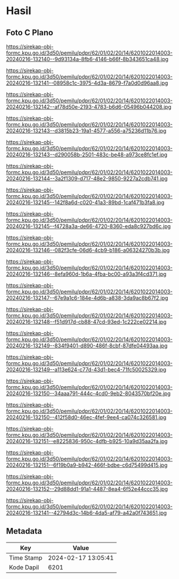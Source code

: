 # Hasil

## Foto C Plano

https://sirekap-obj-formc.kpu.go.id/3d50/pemilu/pdpr/62/01/02/20/14/6201022014003-20240216-132140--9d93134a-8fb6-4146-b66f-8b343651ca48.jpg

https://sirekap-obj-formc.kpu.go.id/3d50/pemilu/pdpr/62/01/02/20/14/6201022014003-20240216-132141--08958c1c-3975-4d3a-8679-f7a0d0d96aa8.jpg

https://sirekap-obj-formc.kpu.go.id/3d50/pemilu/pdpr/62/01/02/20/14/6201022014003-20240216-132142--af78d50e-2193-4783-b6d6-05496b044208.jpg

https://sirekap-obj-formc.kpu.go.id/3d50/pemilu/pdpr/62/01/02/20/14/6201022014003-20240216-132143--d3815b23-19a1-4577-a556-a75236d11b76.jpg

https://sirekap-obj-formc.kpu.go.id/3d50/pemilu/pdpr/62/01/02/20/14/6201022014003-20240216-132143--d290058b-2501-483c-be48-a973ce8fc1ef.jpg

https://sirekap-obj-formc.kpu.go.id/3d50/pemilu/pdpr/62/01/02/20/14/6201022014003-20240216-132144--3a2f1309-d717-48e2-9850-9227a2cdb741.jpg

https://sirekap-obj-formc.kpu.go.id/3d50/pemilu/pdpr/62/01/02/20/14/6201022014003-20240216-132145--142f8a6d-c020-41a3-89bd-1caf471b3fa8.jpg

https://sirekap-obj-formc.kpu.go.id/3d50/pemilu/pdpr/62/01/02/20/14/6201022014003-20240216-132145--f4728a3a-de66-4720-8360-eda8c927bd6c.jpg

https://sirekap-obj-formc.kpu.go.id/3d50/pemilu/pdpr/62/01/02/20/14/6201022014003-20240216-132146--082f3cfe-06d6-4cb9-b186-a06324270b3b.jpg

https://sirekap-obj-formc.kpu.go.id/3d50/pemilu/pdpr/62/01/02/20/14/6201022014003-20240216-132146--8efa960d-1b6a-4fba-bc00-a93a3f4cd371.jpg

https://sirekap-obj-formc.kpu.go.id/3d50/pemilu/pdpr/62/01/02/20/14/6201022014003-20240216-132147--67e9a1c6-184e-4d6b-a838-3da9ac8b67f2.jpg

https://sirekap-obj-formc.kpu.go.id/3d50/pemilu/pdpr/62/01/02/20/14/6201022014003-20240216-132148--f51d917d-cb88-47cd-93ed-1c222ce02214.jpg

https://sirekap-obj-formc.kpu.go.id/3d50/pemilu/pdpr/62/01/02/20/14/6201022014003-20240216-132149--834f9401-d890-486f-8cbf-87dfe04493aa.jpg

https://sirekap-obj-formc.kpu.go.id/3d50/pemilu/pdpr/62/01/02/20/14/6201022014003-20240216-132149--a113e624-c77d-43d1-bec4-71fc50025329.jpg

https://sirekap-obj-formc.kpu.go.id/3d50/pemilu/pdpr/62/01/02/20/14/6201022014003-20240216-132150--34aaa791-444c-4cd0-9eb2-8043570bf20e.jpg

https://sirekap-obj-formc.kpu.go.id/3d50/pemilu/pdpr/62/01/02/20/14/6201022014003-20240216-132150--412f58d0-46ec-4fef-9ee4-ca074c326581.jpg

https://sirekap-obj-formc.kpu.go.id/3d50/pemilu/pdpr/62/01/02/20/14/6201022014003-20240216-132151--e8225836-950c-4dfb-b925-10a9d35aa2fa.jpg

https://sirekap-obj-formc.kpu.go.id/3d50/pemilu/pdpr/62/01/02/20/14/6201022014003-20240216-132151--6f19b0a9-b942-466f-bdbe-c6d75499d415.jpg

https://sirekap-obj-formc.kpu.go.id/3d50/pemilu/pdpr/62/01/02/20/14/6201022014003-20240216-132152--29d88dd1-91a1-4487-8ea4-6f52e44ccc35.jpg

https://sirekap-obj-formc.kpu.go.id/3d50/pemilu/pdpr/62/01/02/20/14/6201022014003-20240216-132141--42794d3c-14b6-4da5-af79-a42a0f743651.jpg


## Metadata

| Key        | Value               |
| ---------- | ------------------- |
| Time Stamp | 2024-02-17 13:05:41 |
| Kode Dapil | 6201                |



